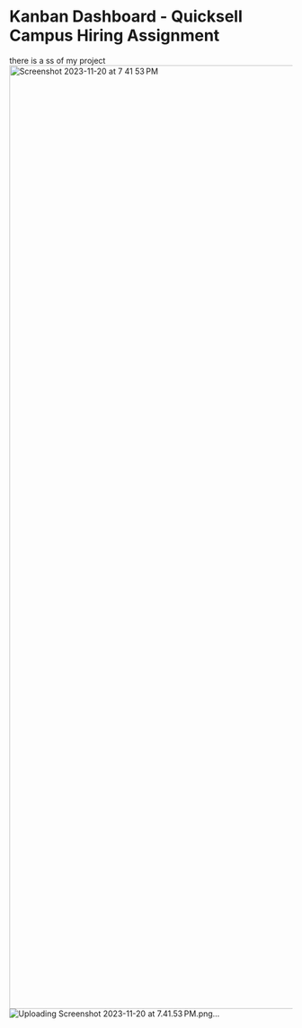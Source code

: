 # Kanban Dashboard - Quicksell Campus Hiring Assignment

  there is a ss of my project 
  <img width="1680" alt="Screenshot 2023-11-20 at 7 41 53 PM" src="https://github.com/shrutidoneria123/Kanboard-assignment/assets/95027763/0e0c35c3-2630-4da0-a1d8-774f6bb245db">
![Uploading Screenshot 2023-11-20 at 7.41.53 PM.png…]()
